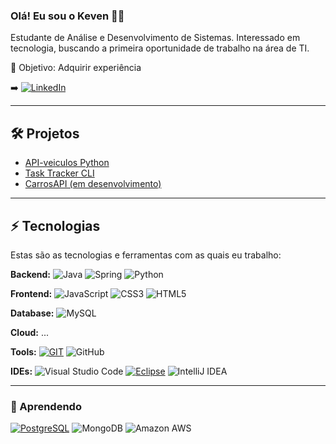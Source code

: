 ### Olá! Eu sou o Keven ✌🏼

Estudante de Análise e Desenvolvimento de Sistemas. Interessado em tecnologia, buscando a primeira oportunidade de trabalho na área de TI.

🎯 Objetivo: Adquirir experiência


➡️ [![LinkedIn](https://img.shields.io/badge/LinkedIn-0077B5?style=for-the-badge&logo=linkedin&logoColor=white)](http://www.linkedin.com/in/keven-dos-santos-costa)

<hr>

## 🛠️ Projetos
- [API-veiculos Python](https://github.com/Keven-Costa/veiculos-api)
- [Task Tracker CLI](https://github.com/Keven-Costa/cli-task-tracker)
- [CarrosAPI (em desenvolvimento)](https://github.com/Keven-Costa/api-carros)

<hr>

## ⚡ Tecnologias

Estas são as tecnologias e ferramentas com as quais eu trabalho:

**Backend:**  ![Java](https://img.shields.io/badge/Java-ED8B00?style=for-the-badge&logo=openjdk&logoColor=white) ![Spring](https://img.shields.io/badge/Spring-6DB33F?style=for-the-badge&logo=spring&logoColor=white) ![Python](https://img.shields.io/badge/Python-3776AB?style=for-the-badge&logo=python&logoColor=white)


**Frontend:** ![JavaScript](https://img.shields.io/badge/JavaScript-F7DF1E?style=for-the-badge&logo=javascript&logoColor=black) ![CSS3](https://img.shields.io/badge/CSS3-1572B6?style=for-the-badge&logo=css3&logoColor=white) ![HTML5](https://img.shields.io/badge/HTML5-E34F26?style=for-the-badge&logo=html5&logoColor=white)


**Database:** ![MySQL](https://img.shields.io/badge/MySQL-00000F?style=for-the-badge&logo=mysql&logoColor=white)

**Cloud:** ...

**Tools:** [![GIT](https://img.shields.io/badge/GIT-E44C30?style=for-the-badge&logo=git&logoColor=white)](https://git-scm.com) ![GitHub](https://img.shields.io/badge/GitHub-100000?style=for-the-badge&logo=github&logoColor=white) 



**IDEs:** ![Visual Studio Code](https://img.shields.io/badge/Visual_Studio_Code-0078D4?style=for-the-badge&logo=visual%20studio%20code&logoColor=white) [![Eclipse](https://img.shields.io/badge/Eclipse-2C2255?style=for-the-badge&logo=eclipse&logoColor=white)](https://www.eclipse.org) ![IntelliJ IDEA](https://img.shields.io/badge/IntelliJ_IDEA-000000.svg?style=for-the-badge&logo=intellij-idea&logoColor=white)

<hr>

### 📝 Aprendendo

[![PostgreSQL](https://img.shields.io/badge/PostgreSQL-316192?style=for-the-badge&logo=postgresql&logoColor=white)](https://www.postgresql.org) ![MongoDB](https://img.shields.io/badge/MongoDB-4EA94B?style=for-the-badge&logo=mongodb&logoColor=white) ![Amazon AWS](https://img.shields.io/badge/Amazon_AWS-232F3E?style=for-the-badge&logo=amazon-aws&logoColor=white)
